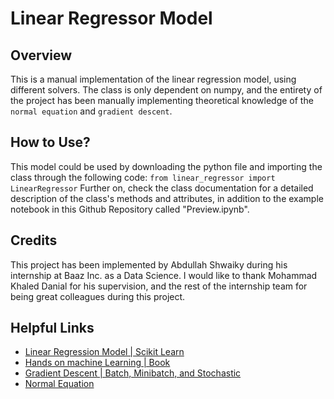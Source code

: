 # Linear Regressor Model

## Overview

This is a manual implementation of the linear regression model, using different solvers. The class is only dependent on numpy, and the entirety of the project has been manually implementing theoretical knowledge of the ``normal equation`` and ``gradient descent``.

## How to Use?

This model could be used by downloading the python file and importing the class through the following code:
`from linear_regressor import LinearRegressor`
Further on, check the class documentation for a detailed description of the class's methods and attributes, in addition to the example notebook in this Github Repository called "Preview.ipynb".

## Credits

This project has been implemented by Abdullah Shwaiky during his internship at Baaz Inc. as a Data Science. I would like to thank Mohammad Khaled Danial for his supervision, and the rest of the internship team for being great colleagues during this project.

## Helpful Links

* [Linear Regression Model | Scikit Learn](https://scikit-learn.org/stable/modules/generated/sklearn.linear_model.LinearRegression.html)
* [Hands on machine Learning | Book](https://www.oreilly.com/library/view/hands-on-machine-learning/9781492032632/)
* [Gradient Descent | Batch, Minibatch, and Stochastic](https://towardsdatascience.com/batch-mini-batch-and-stochastic-gradient-descent-for-linear-regression-9fe4eefa637c)
* [Normal Equation](https://prutor.ai/normal-equation-in-linear-regression/#:~:text=Normal%20Equation%20is%20an%20analytical,a%20dataset%20with%20small%20features.)
